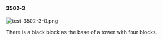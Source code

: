 #### 3502-3
![test-3502-3-0.png](https://github.com/lil-lab/nlvr/raw/master/nlvr/test/images/5/test-3502-3-0.png "test-3502-3-0.png")

There is a black block as the base of a tower with four blocks.